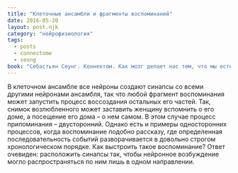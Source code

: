```yaml
---
title: "Клеточные ансамбли и фрагменты воспоминаний"
date: 2016-05-20
layout: post.njk
category: "нейрофизиология"
tags:
  - posts
  - connectome
  - seung
book: "Себастьян Сеунг. Коннектом. Как мозг делает нас тем, что мы есть"
---
```


В клеточном ансамбле все нейроны создают синапсы со всеми другими нейронами ансамбля, так что любой фрагмент воспоминания может запустить процесс воссоздания остальных его частей. Так, снимок возлюбленного может заставить женщину вспомнить о его доме, а посещение его дома – о нем самом. В этом случае процесс припоминания – двусторонний. Однако есть и примеры односторонних процессов, когда воспоминание подобно рассказу, где определенная последовательность событий разворачивается в довольно строгом хронологическом порядке. Как выстроить такое воспоминание? Ответ очевиден: расположить синапсы так, чтобы нейронное возбуждение могло распространяться по ним лишь в одном направлении.
